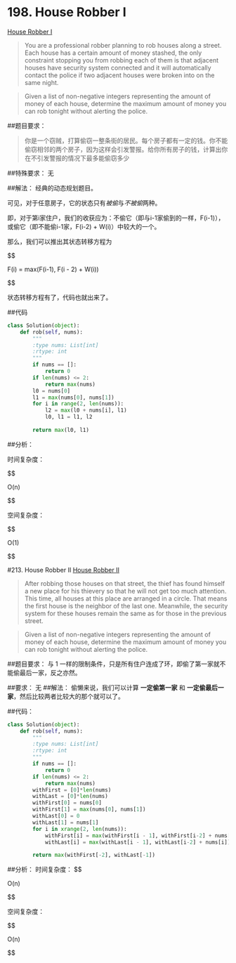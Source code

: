 # 198. House Robber I

[House Robber I](https://leetcode.com/problems/house-robber/)

>You are a professional robber planning to rob houses along a street. Each house has a certain amount of money stashed, the only constraint stopping you from robbing each of them is that adjacent houses have security system connected and it will automatically contact the police if two adjacent houses were broken into on the same night.

>Given a list of non-negative integers representing the amount of money of each house, determine the maximum amount of money you can rob tonight without alerting the police.

##题目要求：

>你是一个窃贼，打算偷窃一整条街的居民。每个房子都有一定的钱。你不能偷窃相邻的两个房子，因为这样会引发警报。给你所有房子的钱，计算出你在不引发警报的情况下最多能偷窃多少

##特殊要求：
无

##解法：
经典的动态规划题目。

可见，对于任意房子，它的状态只有*被偷*与*不被偷*两种。

即，对于第i家住户，我们的收获应为：不偷它（即与i-1家偷到的一样，F(i-1)），或偷它（即不能偷i-1家，F(i-2) + W(i)）中较大的一个。

那么，我们可以推出其状态转移方程为


$$ 

F(i) = max(F(i-1), F(i - 2) + W(i)) 

$$

状态转移方程有了，代码也就出来了。

##代码

```python
class Solution(object):
    def rob(self, nums):
        """
        :type nums: List[int]
        :rtype: int
        """
        if nums == []:
            return 0
        if len(nums) <= 2:
            return max(nums)
        l0 = nums[0]
        l1 = max(nums[0], nums[1])
        for i in range(2, len(nums)):
            l2 = max(l0 + nums[i], l1)
            l0, l1 = l1, l2
            
        return max(l0, l1)

```

##分析：

时间复杂度： 

$$

O(n)

$$

空间复杂度：

$$

O(1) 

$$

#213. House Robber II
[House Robber II](https://leetcode.com/problems/house-robber-II/)


>After robbing those houses on that street, the thief has found himself a new place for his thievery so that he will not get too much attention. This time, all houses at this place are arranged in a circle. That means the first house is the neighbor of the last one. Meanwhile, the security system for these houses remain the same as for those in the previous street.

>Given a list of non-negative integers representing the amount of money of each house, determine the maximum amount of money you can rob tonight without alerting the police.

##题目要求：
与 1 一样的限制条件，只是所有住户连成了环，即偷了第一家就不能偷最后一家，反之亦然。

##要求：
无
##解法：
偷懒来说，我们可以计算 **一定偷第一家** 和 **一定偷最后一家**，然后比较两者比较大的那个就可以了。

##代码：
```python
class Solution(object):
    def rob(self, nums):
        """
        :type nums: List[int]
        :rtype: int
        """
        if nums == []:
            return 0
        if len(nums) <= 2:
            return max(nums)
        withFirst = [0]*len(nums)
        withLast = [0]*len(nums)
        withFirst[0] = nums[0]
        withFirst[1] = max(nums[0], nums[1])
        withLast[0] = 0
        withLast[1] = nums[1]
        for i in xrange(2, len(nums)):
            withFirst[i] = max(withFirst[i - 1], withFirst[i-2] + nums[i])
            withLast[i] = max(withLast[i - 1], withLast[i-2] + nums[i])
        
        return max(withFirst[-2], withLast[-1])
```
##分析：
时间复杂度：
$$ 

O(n) 

$$

空间复杂度：  

$$ 

O(n) 

$$

